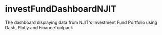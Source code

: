 # investFundDashboardNJIT
The dashboard displaying data from NJIT's Investment Fund Portfolio using Dash, Plotly and FinanceToolpack
